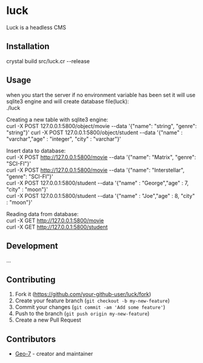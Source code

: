 # luck

Luck is a headless CMS

## Installation

crystal build src/luck.cr --release

## Usage
when you start the server if no environment variable has been set it will use sqlite3 engine and will create database file(luck):  
./luck  

Creating a new table with sqlite3 engine:  
curl -X POST 127.0.0.1:5800/object/movie --data '{"name": "string", "genre": "string"}' 
curl -X POST 127.0.0.1:5800/object/student --data '{"name" : "varchar","age" : "integer", "city" : "varchar"}'  

Insert data to database:  
curl -X POST http://127.0.0.1:5800/movie --data '{"name": "Matrix", "genre": "SCI-FI"}'  
curl -X POST http://127.0.0.1:5800/movie --data '{"name": "Interstellar", "genre": "SCI-FI"}'  
curl -X POST 127.0.0.1:5800/student --data '{"name" : "George","age" : 7, "city" : "moon"}'  
curl -X POST 127.0.0.1:5800/student --data '{"name" : "Joe","age" : 8, "city" : "moon"}'  


Reading data from database:  
curl -X GET http://127.0.0.1:5800/movie  
curl -X GET http://127.0.0.1:5800/student  


## Development

...

## Contributing

1. Fork it (<https://github.com/your-github-user/luck/fork>)
2. Create your feature branch (`git checkout -b my-new-feature`)
3. Commit your changes (`git commit -am 'Add some feature'`)
4. Push to the branch (`git push origin my-new-feature`)
5. Create a new Pull Request

## Contributors

- [Geo-7](https://github.com/Geo-7) - creator and maintainer
